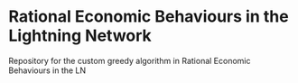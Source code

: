 # Rational Economic Behaviours in the Lightning Network

Repository for the custom greedy algorithm in Rational Economic Behaviours in the LN

